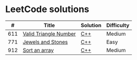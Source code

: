 # LeetCode solutions

| # | Title | Solution | Difficulty |
|---| ----- | -------- | ---------- |
| 611 | [Valid Triangle Number](https://leetcode.com/problems/valid-triangle-number/) | [C++](./Algorithms/cpp/611.%20Valid%20Triangle%20Number/solution.h) | Medium |
| 771 | [Jewels and Stones](https://leetcode.com/problems/jewels-and-stones/) | [C++](./Algorithms/cpp/771.%20Jewels%20and%20Stones/solution.h) | Easy |
| 912 | [Sort an array](https://leetcode.com/problems/sort-an-array/) | [C++](./Algorithms/cpp/912.%Sort%an%array/solution.h) | Medium |